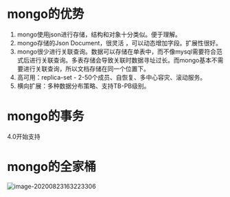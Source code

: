 # mongo的优势

1. mongo使用json进行存储，结构和对象十分类似。便于理解。
2. mongo存储的Json Document，很灵活 ，可以动态增加字段。扩展性很好。
3. mongo很少进行关联查询。数据可以存储在单表中，而不像mysql需要符合范式后进行关联查询。多表存储会导致关联时数据寻址过长。而mongo基本不需要进行关联查询，所以文档存储在同一个位置下。
4. 高可用：replica-set - 2-50个成员、自恢复、多中心容灾、滚动服务。
5. 横向扩展：多种数据分布策略、支持TB-PB级别。

# mongo的事务

4.0开始支持

# mongo的全家桶

![image-20200823163223306](C:\Users\Administrator\AppData\Roaming\Typora\typora-user-images\image-20200823163223306.png)

